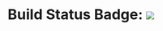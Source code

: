 # Build Status Badge: ![](https://github.com/zackdeacon/cicd-pipeline-attempt-1/workflows/cicd_pipeline/badge.svg)
